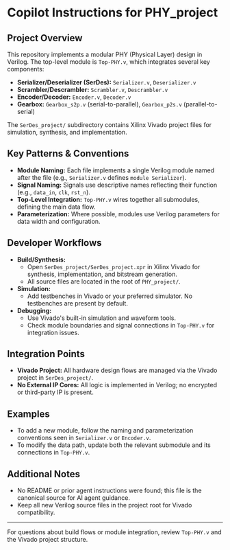 # Copilot Instructions for PHY_project

## Project Overview
This repository implements a modular PHY (Physical Layer) design in Verilog. The top-level module is `Top-PHY.v`, which integrates several key components:
- **Serializer/Deserializer (SerDes):** `Serializer.v`, `Deserializer.v`
- **Scrambler/Descrambler:** `Scrambler.v`, `Descrambler.v`
- **Encoder/Decoder:** `Encoder.v`, `Decoder.v`
- **Gearbox:** `Gearbox_s2p.v` (serial-to-parallel), `Gearbox_p2s.v` (parallel-to-serial)

The `SerDes_project/` subdirectory contains Xilinx Vivado project files for simulation, synthesis, and implementation.

## Key Patterns & Conventions
- **Module Naming:** Each file implements a single Verilog module named after the file (e.g., `Serializer.v` defines `module Serializer`).
- **Signal Naming:** Signals use descriptive names reflecting their function (e.g., `data_in`, `clk`, `rst_n`).
- **Top-Level Integration:** `Top-PHY.v` wires together all submodules, defining the main data flow.
- **Parameterization:** Where possible, modules use Verilog parameters for data width and configuration.

## Developer Workflows
- **Build/Synthesis:**
  - Open `SerDes_project/SerDes_project.xpr` in Xilinx Vivado for synthesis, implementation, and bitstream generation.
  - All source files are located in the root of `PHY_project/`.
- **Simulation:**
  - Add testbenches in Vivado or your preferred simulator. No testbenches are present by default.
- **Debugging:**
  - Use Vivado's built-in simulation and waveform tools.
  - Check module boundaries and signal connections in `Top-PHY.v` for integration issues.

## Integration Points
- **Vivado Project:** All hardware design flows are managed via the Vivado project in `SerDes_project/`.
- **No External IP Cores:** All logic is implemented in Verilog; no encrypted or third-party IP is present.

## Examples
- To add a new module, follow the naming and parameterization conventions seen in `Serializer.v` or `Encoder.v`.
- To modify the data path, update both the relevant submodule and its connections in `Top-PHY.v`.

## Additional Notes
- No README or prior agent instructions were found; this file is the canonical source for AI agent guidance.
- Keep all new Verilog source files in the project root for Vivado compatibility.

---
For questions about build flows or module integration, review `Top-PHY.v` and the Vivado project structure.
